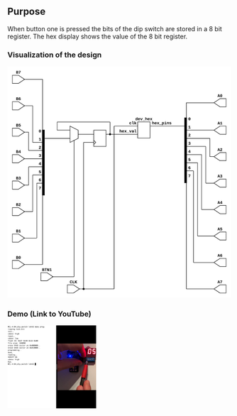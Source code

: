 ## Purpose

When button one is pressed the bits of the dip switch are stored in a 8 bit
register. The hex display shows the value of the 8 bit register.

### Visualization of the design

![test](https://github.com/michael-lehn/icebreaker-examples/blob/main/04_dip_switch/test.svg)

### Demo (Link to YouTube)

[<img src="https://github.com/michael-lehn/icebreaker-examples/blob/main/04_dip_switch/demo.png" width="200">](https://youtu.be/VXf1pYegonU)
